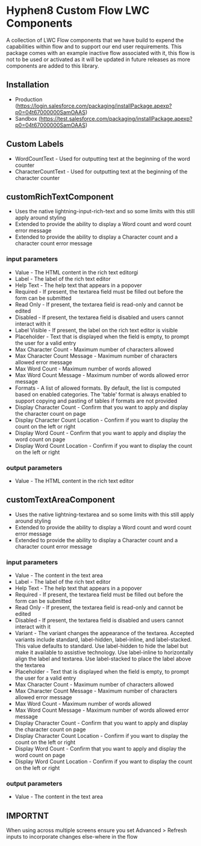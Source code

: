 # Hyphen8 Custom Flow LWC Components

A collection of LWC Flow components that we have build to expend the capabilities within flow and to support our end user requirements.
This package comes with an example inactive flow associated with it, this flow is not to be used or activated as it will be updated in future releases as more components are added to this library.

## Installation

- Production (https://login.salesforce.com/packaging/installPackage.apexp?p0=04t67000000SamOAAS)
- Sandbox (https://test.salesforce.com/packaging/installPackage.apexp?p0=04t67000000SamOAAS)

## Custom Labels
- WordCountText - Used for outputting text at the beginning of the word counter
- CharacterCountText - Used for outputting text at the beginning of the character counter


## customRichTextComponent
- Uses the native lightning-input-rich-text and so some limits with this still apply around styling
- Extended to provide the ability to display a Word count and word count error message
- Extended to provide the ability to display a Character count and a character count error message

### input parameters
- Value - The HTML content in the rich text editorgi
- Label - The label of the rich text editor
- Help Text - The help text that appears in a popover
- Required - If present, the textarea field must be filled out before the form can be submitted
- Read Only - If present, the textarea field is read-only and cannot be edited
- Disabled - If present, the textarea field is disabled and users cannot interact with it
- Label Visible - If present, the label on the rich text editor is visible
- Placeholder - Text that is displayed when the field is empty, to prompt the user for a valid entry
- Max Character Count - Maximum number of characters allowed
- Max Character Count Message - Maximum number of characters allowed error message
- Max Word Count - Maximum number of words allowed
- Max Word Count Message - Maximum number of words allowed error message
- Formats - A list of allowed formats. By default, the list is computed based on enabled categories. The 'table' format is always enabled to support copying and pasting of tables if formats are not provided
- Display Character Count - Confirm that you want to apply and display the character count on page
- Display Character Count Location - Confirm if you want to display the count on the left or right
- Display Word Count - Confirm that you want to apply and display the word count on page
- Display Word Count Location - Confirm if you want to display the count on the left or right

### output parameters
- Value - The HTML content in the rich text editor

## customTextAreaComponent
- Uses the native lightning-textarea and so some limits with this still apply around styling
- Extended to provide the ability to display a Word count and word count error message
- Extended to provide the ability to display a Character count and a character count error message

### input parameters
- Value - The content in the text area
- Label - The label of the rich text editor
- Help Text - The help text that appears in a popover
- Required - If present, the textarea field must be filled out before the form can be submitted
- Read Only - If present, the textarea field is read-only and cannot be edited
- Disabled - If present, the textarea field is disabled and users cannot interact with it
- Variant - The variant changes the appearance of the textarea. Accepted variants include standard, label-hidden, label-inline, and label-stacked. This value defaults to standard. Use label-hidden to hide the label but make it available to assistive technology. Use label-inline to horizontally align the label and textarea. Use label-stacked to place the label above the textarea
- Placeholder - Text that is displayed when the field is empty, to prompt the user for a valid entry
- Max Character Count - Maximum number of characters allowed
- Max Character Count Message - Maximum number of characters allowed error message
- Max Word Count - Maximum number of words allowed
- Max Word Count Message - Maximum number of words allowed error message
- Display Character Count - Confirm that you want to apply and display the character count on page
- Display Character Count Location - Confirm if you want to display the count on the left or right
- Display Word Count - Confirm that you want to apply and display the word count on page
- Display Word Count Location - Confirm if you want to display the count on the left or right

### output parameters
- Value - The content in the text area


## IMPORTNT
When using across multiple screens ensure you set Advanced > Refresh inputs to incorporate changes else-where in the flow